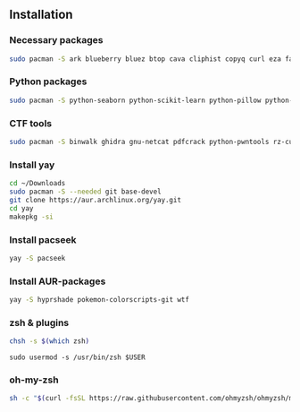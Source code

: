 ## Installation

### Necessary packages
```bash
sudo pacman -S ark blueberry bluez btop cava cliphist copyq curl eza fastfetch feh firefox-developer-edition fzf gimp grim gtk3 gtk4 git gsimplecal gwenview i3 i3locks hyprlock hyprland hypridle kitty mpv neovim nm-connection-editor nwg-look picom maim okular rofi stow swaybg swaync swww thunar tree unzip vlc waybar wget xautolock yazi zsh zsh-autosuggestions zsh-syntax-highlighting
```

### Python packages
```bash
sudo pacman -S python-seaborn python-scikit-learn python-pillow python-pip python-flask python-numpy python-pandas python-requests python-beautifulsoup4
```

### CTF tools
```bash
sudo pacman -S binwalk ghidra gnu-netcat pdfcrack python-pwntools rz-cutter pwndbg wireshark-qt
```

### Install yay
```bash
cd ~/Downloads
sudo pacman -S --needed git base-devel
git clone https://aur.archlinux.org/yay.git
cd yay
makepkg -si
```

### Install pacseek
```bash
yay -S pacseek
```

### Install AUR-packages
```bash
yay -S hyprshade pokemon-colorscripts-git wtf
```

### zsh & plugins
```bash
chsh -s $(which zsh)
```
```
sudo usermod -s /usr/bin/zsh $USER
```

### oh-my-zsh
```bash
sh -c "$(curl -fsSL https://raw.githubusercontent.com/ohmyzsh/ohmyzsh/master/tools/install.sh)"
```

